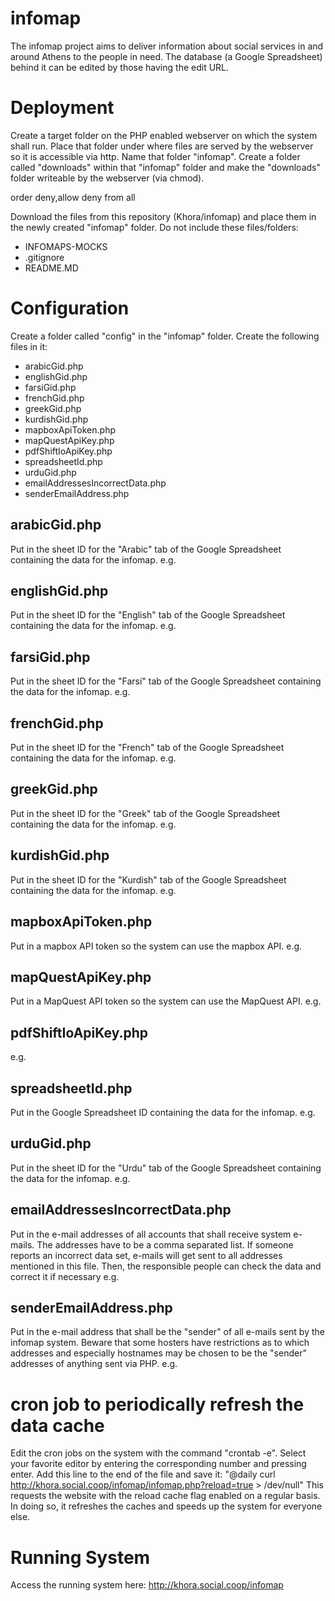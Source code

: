 # infomap
The infomap project aims to deliver information about social services in and around Athens to the people in need.
The database (a Google Spreadsheet) behind it can be edited by those having the edit URL.

# Deployment
Create a target folder on the PHP enabled webserver on which the system shall run.
Place that folder under where files are served by the webserver so it is accessible via http.
Name that folder "infomap".
Create a folder called "downloads" within that "infomap" folder and make the "downloads" folder writeable by the webserver (via chmod).

order deny,allow
deny from all

Download the files from this repository (Khora/infomap) and place them in the newly created "infomap" folder.
Do not include these files/folders:
 - INFOMAPS-MOCKS
 - .gitignore
 - README.MD
 
# Configuration
Create a folder called "config" in the "infomap" folder.
Create the following files in it:
 - arabicGid.php
 - englishGid.php
 - farsiGid.php
 - frenchGid.php
 - greekGid.php
 - kurdishGid.php
 - mapboxApiToken.php
 - mapQuestApiKey.php
 - pdfShiftIoApiKey.php
 - spreadsheetId.php
 - urduGid.php
 - emailAddressesIncorrectData.php
 - senderEmailAddress.php
## arabicGid.php
Put in the sheet ID for the "Arabic" tab of the Google Spreadsheet containing the data for the infomap.
e.g. <?php $arabicGid = "272972858"; ?>
## englishGid.php
Put in the sheet ID for the "English" tab of the Google Spreadsheet containing the data for the infomap.
e.g. <?php $englishGid = "0"; ?>
## farsiGid.php
Put in the sheet ID for the "Farsi" tab of the Google Spreadsheet containing the data for the infomap.
e.g. <?php $farsiGid = "2092257293"; ?>
## frenchGid.php
Put in the sheet ID for the "French" tab of the Google Spreadsheet containing the data for the infomap.
e.g. <?php $frenchGid = "2011609971"; ?>
## greekGid.php
Put in the sheet ID for the "Greek" tab of the Google Spreadsheet containing the data for the infomap.
e.g. <?php $greekGid = "1538519839"; ?>
## kurdishGid.php
Put in the sheet ID for the "Kurdish" tab of the Google Spreadsheet containing the data for the infomap.
e.g. <?php $kurdishGid = "1847047387"; ?>
## mapboxApiToken.php
Put in a mapbox API token so the system can use the mapbox API.
e.g. <?php $mapboxApiToken = "pk.r53IjoiY2FlemUiLCIfaTbXo8ptdXp6d3QyMGpweDN3bzhweTZ5IjqqXpG7.Si72Tah5nyXFljhdfiSY9yg"; ?>
## mapQuestApiKey.php
Put in a MapQuest API token so the system can use the MapQuest API.
e.g. <?php $mapQuestApiKey = "3AAl4n9UOgMZB7dBO8hj1igYC4JZwwKh"; ?>
## pdfShiftIoApiKey.php
e.g. <?php $pdfShiftIoApiKey = "13e86817fee24b56b932a1585ca3e96a"; ?>
## spreadsheetId.php
Put in the Google Spreadsheet ID containing the data for the infomap.
e.g. <?php $spreadsheetId = "1O1k_JJMitnFik1h3s5eiA6VjMvuejsqCndJ_ETL8FZd"; ?>
## urduGid.php
Put in the sheet ID for the "Urdu" tab of the Google Spreadsheet containing the data for the infomap.
e.g. <?php $urduGid = "1531450539"; ?>
## emailAddressesIncorrectData.php
Put in the e-mail addresses of all accounts that shall receive system e-mails. The addresses have to be a comma separated list.
If someone reports an incorrect data set, e-mails will get sent to all addresses mentioned in this file. Then, the responsible people can check the data and correct it if necessary
e.g. <?php $emailAddressesIncorrectData = "example1@host1.com,example2@host2.com,example3@host3.com,example4@host4.com"; ?>
## senderEmailAddress.php
Put in the e-mail address that shall be the "sender" of all e-mails sent by the infomap system.
Beware that some hosters have restrictions as to which addresses and especially hostnames may be chosen to be the "sender" addresses of anything sent via PHP.
e.g. <?php $senderEmailAddress = "example1@host1.com"; ?>

# cron job to periodically refresh the data cache
Edit the cron jobs on the system with the command "crontab -e".
Select your favorite editor by entering the corresponding number and pressing enter.
Add this line to the end of the file and save it: "@daily curl http://khora.social.coop/infomap/infomap.php?reload=true > /dev/null"
This requests the website with the reload cache flag enabled on a regular basis.
In doing so, it refreshes the caches and speeds up the system for everyone else.

# Running System
Access the running system here: http://khora.social.coop/infomap
